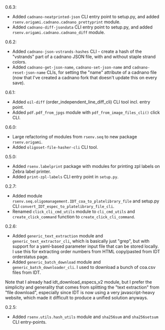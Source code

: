 

0.6.3:

* Added `cadnano-neatprinted-json` CLI entry point to setup.py,
  and added `rsenv.origami.cadnano.cadnano_prettyprint` module. 
* Added `cadnano-diff-jsondata` CLI entry point to setup.py,
  and added `rsenv.origami.cadnano.cadnano_diff` module.


0.6.2:

* Added `cadnano-json-vstrands-hashes` CLI - create a hash of the "vstrands" 
  part of a cadnano JSON file, with and without staple strand colors.
* Added `cadnano-get-json-name`, `cadnano-set-json-name` and `cadnano-reset-json-name` CLIs, 
  for setting the "name" attribute of a cadnano file (now that I've created a 
  cadnano fork that doesn't update this on every save).


0.6.1: 

* Added `oil-diff` (order_independent_line_diff_cli) CLI tool incl. entry point.
* Added `pdf.pdf_from_jpgs` module with `pdf_from_image_files_cli()` click CLI.


0.6.0:

* Large refactoring of modules from `rsenv.seq` to new package `rsenv.origami`.
* Added `oligoset-file-hasher-cli` CLI tool.



0.5.0:

* Added `rsenv.labelprint` package with modules for printing zpl labels on Zebra label printer.
* Added `print-zpl-labels` CLI entry point in `setup.py`.


0.2.7:

* Added module `rsenv.seq.oligomanagement.IDT_coa_to_platelibrary_file`
  and setup.py CLI `convert_IDT_espec_to_platelibrary_file_cli`.
* Renamed `click_cli_cmd_utils` module to `cli_cmd_utils` and 
  `create_click_command` function to `create_click_cli_command`.


0.2.6:

* Added `generic_text_extraction` module and `generic_text_extractor_cli`, 
    which is basically just "grep", but with support for a yaml-based parameter input file that can be stored locally. 
    I use this for extracting order numbers from HTML copy/pasted from IDT orderstatus page.
* Added `generic_batch_download` module and `generic_batch_downloader_cli`. 
    I used to download a bunch of coa.csv files from IDT.

Note that I already had idt_download_especs_v2 module, but I prefer the simplicity and generality 
that comes from splitting the "text extraction" from "file download", especially since IDT is now 
using a very javascript-heavy website, which made it difficult to produce a unified solution anyways.


0.2.5:

* Added `rsenv.utils.hash_utils` module and `sha256sum` and `sha256setsum` CLI entry-points.
